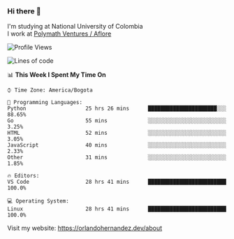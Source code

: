 ### Hi there 👋


<!--**AR4Z/AR4Z** is a ✨ _special_ ✨ repository because its `README.md` (this file) appears on your GitHub profile.

Here are some ideas to get you started:-->
I'm studying at National University of Colombia
<br>
I work at <a href="https://www.aflore.co/">Polymath Ventures / Aflore</a>
<br>

<!--START_SECTION:waka-->
![Profile Views](http://img.shields.io/badge/Profile%20Views-0-blue)

![Lines of code](https://img.shields.io/badge/From%20Hello%20World%20I%27ve%20Written-3.3%20million%20lines%20of%20code-blue)

📊 **This Week I Spent My Time On** 

```text
⌚︎ Time Zone: America/Bogota

💬 Programming Languages: 
Python                   25 hrs 26 mins      ██████████████████████░░░   88.65% 
Go                       55 mins             ░░░░░░░░░░░░░░░░░░░░░░░░░   3.25% 
HTML                     52 mins             ░░░░░░░░░░░░░░░░░░░░░░░░░   3.05% 
JavaScript               40 mins             ░░░░░░░░░░░░░░░░░░░░░░░░░   2.33% 
Other                    31 mins             ░░░░░░░░░░░░░░░░░░░░░░░░░   1.85%

🔥 Editors: 
VS Code                  28 hrs 41 mins      █████████████████████████   100.0%

💻 Operating System: 
Linux                    28 hrs 41 mins      █████████████████████████   100.0%

```


<!--END_SECTION:waka-->


Visit my website: https://orlandohernandez.dev/about

